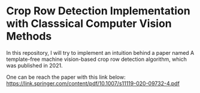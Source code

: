 # Crop Row Detection Implementation with Classsical Computer Vision Methods

In this repository, I will try to implement an intuition behind a paper named A template-free machine vision-based crop row detection algorithm, which was published in 2021.

One can be reach the paper with this link below:
https://link.springer.com/content/pdf/10.1007/s11119-020-09732-4.pdf
